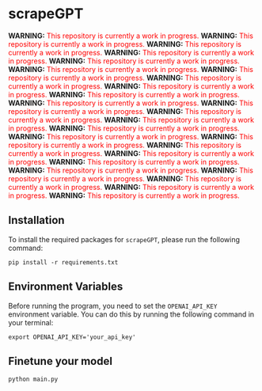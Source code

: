# scrapeGPT

**WARNING:** <span style="color:red">This repository is currently a work in progress.</span>
**WARNING:** <span style="color:red">This repository is currently a work in progress.</span>
**WARNING:** <span style="color:red">This repository is currently a work in progress.</span>
**WARNING:** <span style="color:red">This repository is currently a work in progress.</span>
**WARNING:** <span style="color:red">This repository is currently a work in progress.</span>
**WARNING:** <span style="color:red">This repository is currently a work in progress.</span>
**WARNING:** <span style="color:red">This repository is currently a work in progress.</span>
**WARNING:** <span style="color:red">This repository is currently a work in progress.</span>
**WARNING:** <span style="color:red">This repository is currently a work in progress.</span>
**WARNING:** <span style="color:red">This repository is currently a work in progress.</span>
**WARNING:** <span style="color:red">This repository is currently a work in progress.</span>
**WARNING:** <span style="color:red">This repository is currently a work in progress.</span>
**WARNING:** <span style="color:red">This repository is currently a work in progress.</span>
**WARNING:** <span style="color:red">This repository is currently a work in progress.</span>
**WARNING:** <span style="color:red">This repository is currently a work in progress.</span>
**WARNING:** <span style="color:red">This repository is currently a work in progress.</span>
**WARNING:** <span style="color:red">This repository is currently a work in progress.</span>
**WARNING:** <span style="color:red">This repository is currently a work in progress.</span>
**WARNING:** <span style="color:red">This repository is currently a work in progress.</span>
**WARNING:** <span style="color:red">This repository is currently a work in progress.</span>
**WARNING:** <span style="color:red">This repository is currently a work in progress.</span>
**WARNING:** <span style="color:red">This repository is currently a work in progress.</span>
**WARNING:** <span style="color:red">This repository is currently a work in progress.</span>
**WARNING:** <span style="color:red">This repository is currently a work in progress.</span>
**WARNING:** <span style="color:red">This repository is currently a work in progress.</span>


## Installation

To install the required packages for `scrapeGPT`, please run the following command:

```
pip install -r requirements.txt
```

## Environment Variables

Before running the program, you need to set the `OPENAI_API_KEY` environment variable. You can do this by running the following command in your terminal:
```
export OPENAI_API_KEY='your_api_key'
```

## Finetune your model
```
python main.py
```

